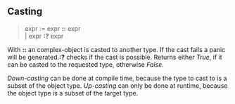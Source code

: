 ## Casting

> expr := expr **::** expr\
> | expr **:?** expr

With **::** an complex-object is casted to another type. If the cast fails a
panic will be generated.**:?** checks if the cast is possible. Returns either
*True*, if it can be casted to the requested type, otherwise *False*.

*Down-casting* can be done at compile time, because the type to cast to is a
subset of the object type. *Up-casting* can only be done at runtime, because
the object type is a subset of the target type.
